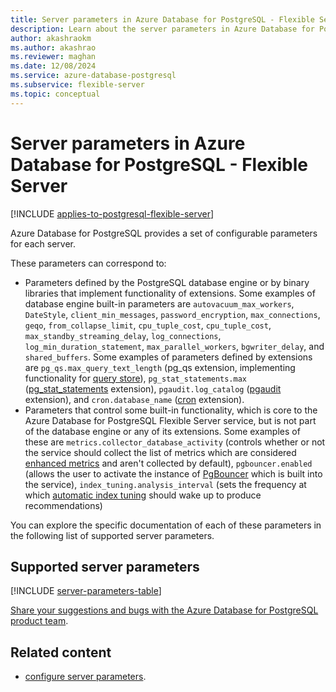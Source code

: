```yaml
---
title: Server parameters in Azure Database for PostgreSQL - Flexible Server
description: Learn about the server parameters in Azure Database for PostgreSQL - Flexible Server.
author: akashraokm
ms.author: akashrao
ms.reviewer: maghan
ms.date: 12/08/2024
ms.service: azure-database-postgresql
ms.subservice: flexible-server
ms.topic: conceptual
---
```


# Server parameters in Azure Database for PostgreSQL - Flexible Server

[!INCLUDE [applies-to-postgresql-flexible-server](~/reusable-content/ce-skilling/azure/includes/postgresql/includes/applies-to-postgresql-flexible-server.md)]

Azure Database for PostgreSQL provides a set of configurable parameters for each server.

These parameters can correspond to:

- Parameters defined by the PostgreSQL database engine or by binary libraries that implement functionality of extensions. Some examples of database engine built-in parameters are `autovacuum_max_workers`, `DateStyle`, `client_min_messages`, `password_encryption`, `max_connections`, `geqo`, `from_collapse_limit`, `cpu_tuple_cost`, `cpu_tuple_cost`, `max_standby_streaming_delay`, `log_connections`, `log_min_duration_statement`, `max_parallel_workers`, `bgwriter_delay`, and `shared_buffers`. Some examples of parameters defined by extensions are `pg_qs.max_query_text_length` (pg_qs extension, implementing functionality for [query store](concepts-query-store.md)), `pg_stat_statements.max` ([pg_stat_statements](https://www.postgresql.org/docs/current/pgstatstatements.html#PGSTATSTATEMENTS-CONFIG-PARAMS) extension), `pgaudit.log_catalog` ([pgaudit](https://github.com/pgaudit/pgaudit) extension), and `cron.database_name` ([cron](https://github.com/citusdata/pg_cron) extension).
- Parameters that control some built-in functionality, which is core to the Azure Database for PostgreSQL Flexible Server service, but is not part of the database engine or any of its extensions. Some examples of these are `metrics.collector_database_activity` (controls whether or not the service should collect the list of metrics which are considered [enhanced metrics](concepts-monitoring.md#enhanced-metrics) and aren't collected by default), `pgbouncer.enabled` (allows the user to activate the instance of [PgBouncer](concepts-pgbouncer.md) which is built into the service), `index_tuning.analysis_interval` (sets the frequency at which [automatic index tuning](concepts-index-tuning.md) should wake up to produce recommendations)

You can explore the specific documentation of each of these parameters in the following list of supported server parameters.

## Supported server parameters

[!INCLUDE [server-parameters-table](./includes/server-parameters-table.md)]


[Share your suggestions and bugs with the Azure Database for PostgreSQL product team](https://aka.ms/pgfeedback).

## Related content

- [configure server parameters](./how-to-configure-server-parameters.md).